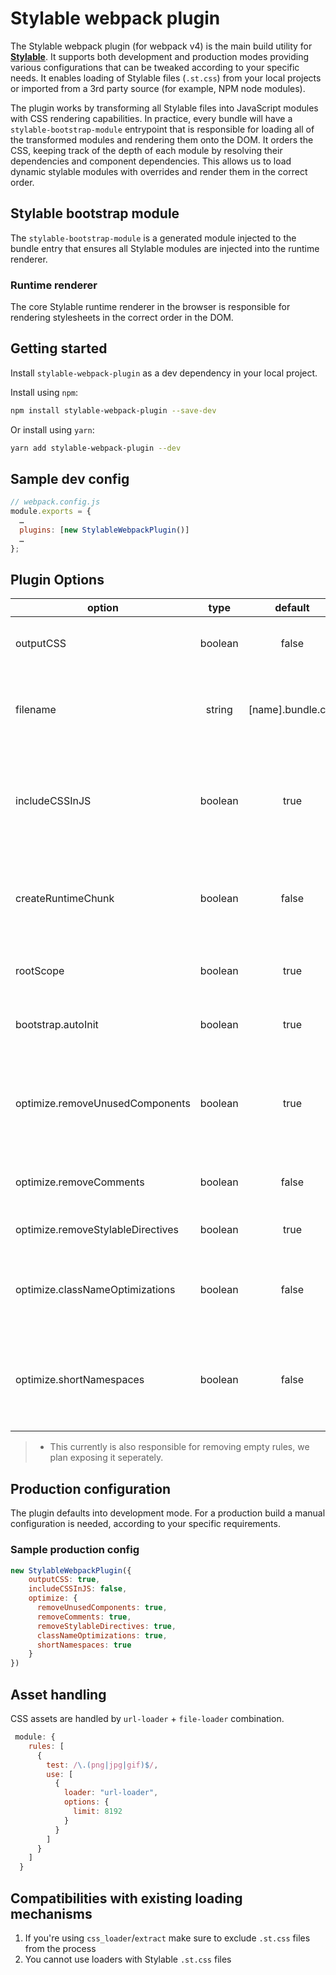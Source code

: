 # Stylable webpack plugin
The Stylable webpack plugin (for webpack v4) is the main build utility for **[Stylable](https://stylable.io)**. It supports both development and production modes providing various configurations that can be tweaked according to your specific needs. 
It enables loading of Stylable files (`.st.css`) from your local projects or imported from a 3rd party source (for example, NPM node modules).

The plugin works by transforming all Stylable files into JavaScript modules with CSS rendering capabilities.
In practice, every bundle will have a `stylable-bootstrap-module` entrypoint that is responsible for loading all of the transformed modules and rendering them onto the DOM. It orders the CSS, keeping track of the depth of each module by resolving their dependencies and component dependencies. This allows us to load dynamic stylable modules with overrides and render them in the correct order.

## Stylable bootstrap module
The `stylable-bootstrap-module` is a generated module injected to the bundle entry that ensures all Stylable modules are injected into the runtime renderer. 

### Runtime renderer
The core Stylable runtime renderer in the browser is responsible for rendering stylesheets in the correct order in the DOM.

## Getting started

Install `stylable-webpack-plugin` as a dev dependency in your local project.

Install using `npm`:

```bash
npm install stylable-webpack-plugin --save-dev
```

Or install using `yarn`:

```bash
yarn add stylable-webpack-plugin --dev
```

## Sample dev config
```js
// webpack.config.js
module.exports = {
  …
  plugins: [new StylableWebpackPlugin()]
  …
};
```

## Plugin Options
|  option | type   | default   | description   |
|---------|:-----:|:--------:|--------------|
| outputCSS | boolean | false | Generate CSS asset files per bundle |
| filename | string | [name].bundle.css | The name of the CSS bundle file when outputCSS is enabled |
| includeCSSInJS | boolean | true | include target CSS in the JavaScript modules (used by runtime renderer) |
| createRuntimeChunk | boolean | false | Move **all** Stylable modules into a separate chunk with a runtime renderer |
| rootScope | boolean | true | Enables automatic component root scoping |
| bootstrap.autoInit | boolean | true | Initialize the rendering of the CSS in the browser |
| optimize.removeUnusedComponents | boolean | true | Removes selectors that contain namespaces (classes) that are not imported by JavaScript |
| optimize.removeComments | boolean | false | Removes CSS comments from target |
| optimize.removeStylableDirectives | boolean | true | Removes all `-st-*` from target*  |
| optimize.classNameOptimizations | boolean | false | Shortened all class names and replaces them in the JavaScript modules |
| optimize.shortNamespaces | boolean | false | Shorten all namespaces, this affects the resulting `data-*` selectors and DOM attributes |
  
> * This currently is also responsible for removing empty rules, we plan exposing it seperately.

## Production configuration
The plugin defaults into development mode. For a production build a manual configuration is needed, according to your specific requirements.

### Sample production config
```js
new StylableWebpackPlugin({ 
    outputCSS: true, 
    includeCSSInJS: false,
    optimize: {
      removeUnusedComponents: true,
      removeComments: true,
      removeStylableDirectives: true,
      classNameOptimizations: true,
      shortNamespaces: true
    }
})
```

## Asset handling
CSS assets are handled by `url-loader` + `file-loader` combination.

```js
 module: {
    rules: [
      {
        test: /\.(png|jpg|gif)$/,
        use: [
          {
            loader: "url-loader",
            options: {
              limit: 8192
            }
          }
        ]
      }
    ]
  }
```

## Compatibilities with existing loading mechanisms
1. If you're using `css_loader`/`extract` make sure to exclude `.st.css` files from the process
2. You cannot use loaders with Stylable `.st.css` files
